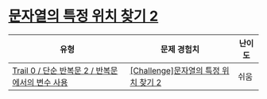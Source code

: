 # [문자열의 특정 위치 찾기 2](https://www.codetree.ai/trails/complete/curated-cards/nl-pre-loop-variables-3)

|유형|문제 경험치|난이도|
|---|---|---|
|[Trail 0 / 단순 반복문 2 / 반복문에서의 변수 사용](https://www.codetree.ai/trail-info/codetree-101/)|[[Challenge]문자열의 특정 위치 찾기 2](https://www.codetree.ai/trails/complete/curated-cards/nl-pre-loop-variables-1/)|쉬움|

